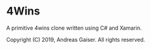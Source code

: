# 4Wins
A primitive 4wins clone written using C# and Xamarin.

Copyright (C) 2019, Andreas Gaiser. All rights reserved.